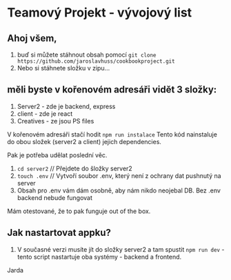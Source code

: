 # Teamový Projekt - vývojový list

## Ahoj všem,

1. buď si můžete stáhnout obsah pomocí `git clone https://github.com/jaroslavhuss/cookbookproject.git`
2. Nebo si stáhnete složku v zipu... 

## měli byste v kořenovém adresáři vidět 3 složky:
1. Server2 - zde je backend, express
2. client - zde je react 
3. Creatives - ze jsou PS files

V kořenovém adresáři stačí hodit 
`npm run instalace`
Tento kód nainstaluje do obou složek (server2 a client) jejich dependencies. 

Pak je potřeba udělat poslední věc. 

1. `cd server2` // Přejdete do šložky server2
2. `touch .env` // Vytvoří soubor .env, který není z ochrany dat pushnutý na server
3. Obsah pro .env vám dám osobně, aby nám nikdo neojebal DB. Bez .env backend nebude fungovat

Mám otestované, že to pak funguje out of the box. 

## Jak nastartovat appku?

1. V současné verzi musíte jít do složky server2 a tam spustit `npm run dev` - tento script nastartuje oba systémy - backend a frontend.

Jarda